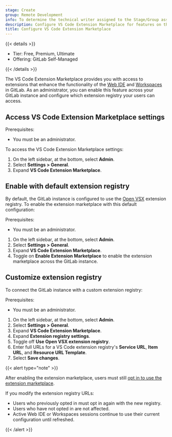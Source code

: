 ```yaml
---
stage: Create
group: Remote Development
info: To determine the technical writer assigned to the Stage/Group associated with this page, see https://handbook.gitlab.com/handbook/product/ux/technical-writing/#assignments
description: Configure VS Code Extension Marketplace for features on the GitLab self-managed instance.
title: Configure VS Code Extension Marketplace
---
```


{{< details >}}

- Tier: Free, Premium, Ultimate
- Offering: GitLab Self-Managed

{{< /details >}}

The VS Code Extension Marketplace provides you with access to extensions that enhance the
functionality of the [Web IDE](../../user/project/web_ide/_index.md) and
[Workspaces](../../user/workspace/_index.md) in GitLab. As an administrator, you can enable this
feature across your GitLab instance and configure which extension registry your users can access.

## Access VS Code Extension Marketplace settings

Prerequisites:

- You must be an administrator.

To access the VS Code Extension Marketplace settings:

1. On the left sidebar, at the bottom, select **Admin**.
1. Select **Settings > General**.
1. Expand **VS Code Extension Marketplace**.

## Enable with default extension registry

By default, the GitLab instance is configured to use the [Open VSX](https://open-vsx.org/)
extension registry. To enable the extension marketplace with this default configuration:

Prerequisites:

- You must be an administrator.

1. On the left sidebar, at the bottom, select **Admin**.
1. Select **Settings > General**.
1. Expand **VS Code Extension Marketplace**.
1. Toggle on **Enable Extension Marketplace** to enable the extension marketplace across the GitLab instance.

## Customize extension registry

To connect the GitLab instance with a custom extension registry:

Prerequisites:

- You must be an administrator.

1. On the left sidebar, at the bottom, select **Admin**.
1. Select **Settings > General**.
1. Expand **VS Code Extension Marketplace**.
1. Expand **Extension registry settings**.
1. Toggle off **Use Open VSX extension registry**.
1. Enter full URLs for a VS Code extension registry's **Service URL**, **Item URL**, and **Resource URL Template**.
1. Select **Save changes**.

{{< alert type="note" >}}

After enabling the extension marketplace, users must still
[opt in to use the extension marketplace](../../user/profile/preferences.md#integrate-with-the-extension-marketplace).

If you modify the extension registry URLs:

- Users who previously opted in must opt in again with the new registry.
- Users who have not opted in are not affected.
- Active Web IDE or Workspaces sessions continue to use their current configuration until refreshed.

{{< /alert >}}
